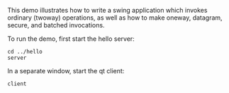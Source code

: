 This demo illustrates how to write a swing application which invokes
ordinary (twoway) operations, as well as how to make oneway, datagram,
secure, and batched invocations.

To run the demo, first start the hello server:

```
cd ../hello
server
```

In a separate window, start the qt client:

```
client
```
